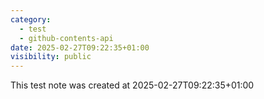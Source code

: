 ```yaml
---
category:
  - test
  - github-contents-api
date: 2025-02-27T09:22:35+01:00
visibility: public
---
```


This test note was created at 2025-02-27T09:22:35+01:00